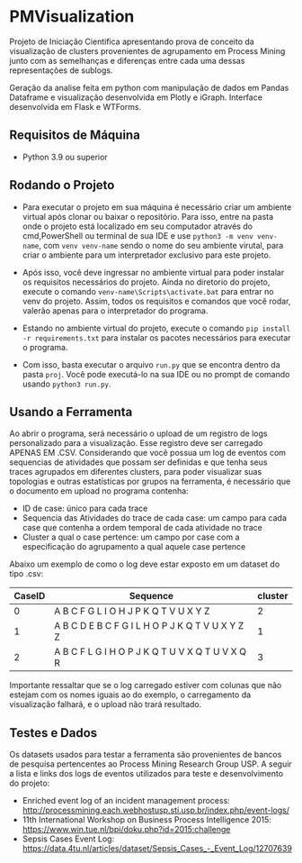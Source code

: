 # PMVisualization

Projeto de Iniciação Cientifica apresentando prova de conceito da visualização de clusters provenientes de agrupamento em Process Mining junto com as semelhanças e diferenças entre cada uma dessas representações de sublogs.

Geração da analise feita em python com manipulação de dados em Pandas Dataframe e visualização desenvolvida em Plotly e iGraph. Interface desenvolvida em Flask e WTForms.

## Requisitos de Máquina
* Python 3.9 ou superior

## Rodando o Projeto
* Para executar o projeto em sua máquina é necessário criar um ambiente virtual após clonar ou baixar o repositório. Para isso, entre na pasta onde o projeto está localizado em seu computador através do cmd,PowerShell ou terminal de sua IDE e use ```python3 -m venv venv-name```, com ```venv venv-name``` sendo o nome do seu ambiente virutal, para criar o ambiente para um interpretador exclusivo para este projeto.
* Após isso, você deve ingressar no ambiente virtual para poder instalar os requisitos necessários do projeto. Ainda no diretorio do projeto, execute o comando ```venv-name\Scripts\activate.bat``` para entrar no venv do projeto. Assim, todos os requisitos e comandos que você rodar, valerão apenas para o interpretador do programa.

* Estando no ambiente virtual do projeto, execute o comando ```pip install -r requirements.txt``` para instalar os pacotes necessários para executar o programa.

* Com isso, basta executar o arquivo ```run.py``` que se encontra dentro da pasta ```proj```. Você pode executá-lo na sua IDE ou no prompt de comando usando ```python3 run.py```.

## Usando a Ferramenta
Ao abrir o programa, será necessário o upload de um registro de logs personalizado para a visualização. Esse registro deve ser carregado APENAS EM .CSV.
Considerando que você possua um log de eventos com sequencias de atividades que possam ser definidas e que tenha seus traces agrupados em diferentes clusters, para poder visualizar suas topologias e outras estatísticas por grupos na ferramenta, é necessário que o documento em upload no programa contenha: 
* ID de case: único para cada trace
* Sequencia das Atividades do trace de cada case: um campo para cada case que contenha a ordem temporal de cada atividade no trace
* Cluster a qual o case pertence: um campo por case com a especificação do agrupamento a qual aquele case pertence

Abaixo um exemplo de como o log deve estar exposto em um dataset do tipo .csv:

| CaseID | Sequence                                        | cluster |
|--------|-------------------------------------------------|---------|
| 0      | A B C F G L I O H J P K Q T V U X Y Z           | 2       |
| 1      | A B C D E B C F G I L H O P J K Q T V U X Y Z Z | 1       |
| 2      | A B C F L G I H O P J K Q T U V X Q T U V X Q R | 3       |

Importante ressaltar que se o log carregado estiver com colunas que não estejam com os nomes iguais ao do exemplo, o carregamento da visualização falhará, e o upload não trará resultado.

## Testes e Dados
Os datasets usados para testar a ferramenta são provenientes de bancos de pesquisa pertencentes ao Process Mining Research Group USP. A seguir a lista e links dos logs de eventos utilizados para teste e desenvolvimento do projeto:
* Enriched event log of an incident management process: http://processmining.each.webhostusp.sti.usp.br/index.php/event-logs/
* 11th International Workshop on Business Process Intelligence 2015: https://www.win.tue.nl/bpi/doku.php?id=2015:challenge
* Sepsis Cases Event Log: https://data.4tu.nl/articles/dataset/Sepsis_Cases_-_Event_Log/12707639
